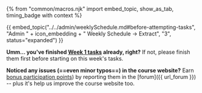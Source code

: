 {% from "common/macros.njk" import embed_topic, show_as_tab, timing_badge with context %}

{{ embed_topic("../../admin/weeklySchedule.md#before-attempting-tasks", "Admin " + icon_embedding + " Weekly Schedule → Extract", "3", status="expanded") }}
<p/>

<box type="important" seamless>

**Umm... you've finished [Week 1 tasks](../week1/index.html) already, right?** If not, please finish them first before starting on this week's tasks.

</box>

<box type="tip" seamless>

**Noticed any issues (==even minor typos==) in the course website?** Earn [bonus participation points](../../admin/participation.md)) by reporting them in the [forum]({{ url_forum }}) -- plus it's help us improve the course website too.

</box>
<p/>
